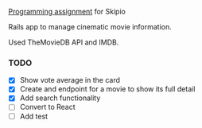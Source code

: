 [Programming assignment](https://gist.github.com/hopsoft/54141400166915f3aa06b10e5ed09714) for Skipio

Rails app to manage cinematic movie information.

Used TheMovieDB API and IMDB.

### TODO

- [x] Show vote average in the card
- [x] Create and endpoint for a movie to show its full detail
- [x] Add search functionality
- [ ] Convert to React
- [ ] Add test